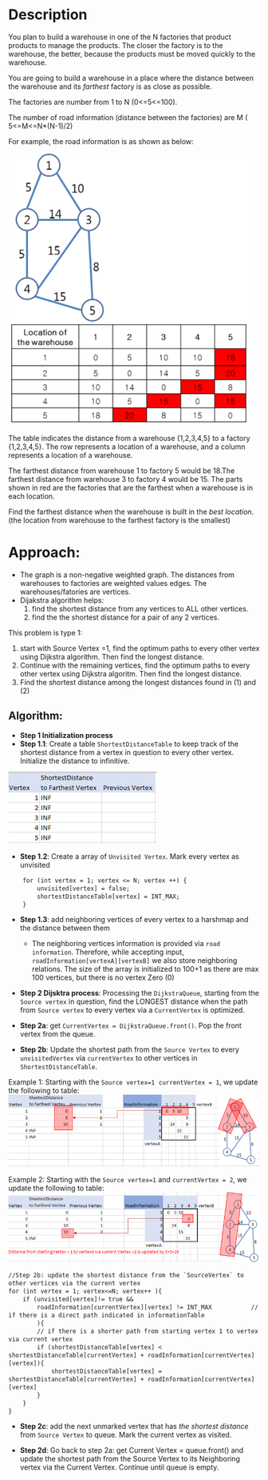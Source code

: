 # Description

You plan to build a warehouse in one of the N factories that product products to manage the products. The closer the factory is to the warehouse, the better, because the products must be moved quickly to the warehouse.

You are going to build a warehouse in a place where the distance between the warehouse and its *farthest* factory is as close as possible.

The factories are number from 1 to N (0<=5<=100).

The number of road information (distance between the factories) are M ( 5<=M<=N*(N-1)/2)

For example, the road information is as shown as below:

![image info](./1.png)

The table indicates the distance from a warehouse {1,2,3,4,5} to a factory {1,2,3,4,5}. The row represents a location of a warehouse, and a column represents a location of a warehouse.

The farthest distance from warehouse 1 to factory 5 would be 18.The farthest distance from warehouse 3 to factory 4 would be 15. The parts shown in red are the factories that are the farthest when a warehouse is in each location.

Find the farthest distance when the warehouse is built in the *best location*. (the location from warehouse to the farthest factory is the smallest)

# Approach:
* The graph is a non-negative weighted graph. The distances from warehouses to factories are weighted values edges. The warehouses/fatories are vertices.
* Dijakstra algorithm helps:
  1. find the shortest distance from any vertices to ALL other vertices.
  2. find the the shortest distance for a pair of any 2 vertices.

This problem is type 1:
  1. start with Source Vertex =1, find the optimum paths to every other vertex using Dijkstra algorithm. Then find the longest distance.
  2. Continue with the remaining vertices, find the optimum paths to every other vertex using Dijkstra algoritm. Then find the longest distance.
  3. Find the shortest distance among the longest distances found in (1) and (2)

## Algorithm:

* **Step 1 Initialization process**
* **Step 1.1**: Create a table `ShortestDistanceTable` to keep track of the shortest distance from a vertex in question to every other vertex. Initialize the distance to infinitive.

![image info](./2.png)

* **Step 1.2**: Create a array of `Unvisited Vertex`. Mark every vertex as unvisited

```
    for (int vertex = 1; vertex <= N; vertex ++) {
        unvisited[vertex] = false;
        shortestDistanceTable[vertex] = INT_MAX;
    }
```
* **Step 1.3**: add neighboring vertices of every vertex to a harshmap and the distance between them
  - The neighboring vertices information is provided via `road information`. Therefore, while accepting input, `roadInformation[vertexA][vertexB]` we also store neighboring relations. The size of the array is initialized to 100+1 as there are max 100 vertices, but there is no vertex Zero (0)

* **Step 2 Dijsktra process**: Processing the `DijkstraQueue`, starting from the `Source vertex` in question, find the LONGEST distance when the path from `Source vertex` to every vertex via a `CurrentVertex` is optimized.
* **Step 2a**: get `CurrentVertex = DijkstraQueue.front()`. Pop the front vertex from the queue.
* **Step 2b**: Update the shortest path from the `Source Vertex` to every `unvisitedVertex` via `currentVertex` to other vertices in `ShortestDistanceTable`.

Example 1: Starting with the `Source vertex=1`  `currentVertex = 1`, we update the following to table: ![image info](./4.png)

Example 2: Starting with the `Source vertex=1` and `currentVertex = 2`, we update the following to table: ![image info](./5.png)

```
//Step 2b: update the shortest distance from the `SourceVertex` to other vertices via the current vertex
for (int vertex = 1; vertex<=N; vertex++ ){
    if (unvisited[vertex]!= true &&
        roadInformation[currentVertex][vertex] != INT_MAX           // if there is a direct path indicated in informationTable
        ){
        // if there is a shorter path from starting vertex 1 to vertex via current vertex
        if (shortestDistanceTable[vertex] < shortestDistanceTable[currentVertex] + roadInformation[currentVertex][vertex]){
            shortestDistanceTable[vertex] = shortestDistanceTable[currentVertex] + roadInformation[currentVertex][vertex]
        }
    }
}
```
* **Step 2c**: add the next unmarked vertex that has *the shortest distance* from `Source Vertex` to queue. Mark the current vertex as visited.

* **Step 2d**:  Go back to step 2a: get Current Vertex = queue.front() and update the shortest path from the Source Vertex to its Neighboring vertex via the Current Vertex. Continue until queue is empty. 

